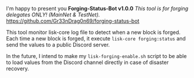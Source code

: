 I'm happy to present you **Forging-Status-Bot v1.0.0**
*This tool is for forging delegates ONLY! (MainNet & TestNet).*
https://github.com/Gr33nDrag0n69/forging-status-bot

This tool monitor lisk-core log file to detect when a new block is forged. Each time a new block is forged, it execute `lisk-core forging:status` and send the values to a public Discord server.

In the future, I intend to make my `lisk-forging-enable.sh` script to be able to load values from the Discord channel directly in case of disaster recovery.